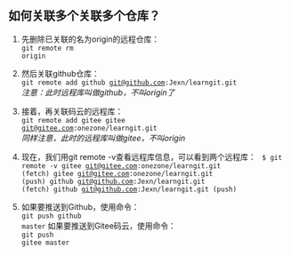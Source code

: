 ## 如何关联多个关联多个仓库？
1. 先删除已关联的名为origin的远程仓库：<br/>
    <code>git remote rm origin</code><br>

2. 然后关联github仓库：<br/>
    <code>git remote add github git@github.com:Jexn/learngit.git</code><br/>
    *注意：此时远程库叫做github，不叫origin了*

3. 接着，再关联码云的远程库：<br/>
    <code>git remote add gitee gitee git@gitee.com:onezone/learngit.git</code><br/>
    *同样注意，此时的远程库叫做gitee，不叫origin*

4. 现在，我们用git remote -v查看远程库信息，可以看到两个远程库：
    <code>
        $ git remote -v
        gitee   git@gitee.com:onezone/learngit.git (fetch)
        gitee   git@gitee.com:onezone/learngit.git (push)
        github  git@github.com:Jexn/learngit.git (fetch)
        github  git@github.com:Jexn/learngit.git (push)
    </code>

5. 如果要推送到Github，使用命令：<br/>
        <code>git push github master</code>
    如果要推送到Gitee码云，使用命令：<br/>
        <code>git push gitee master</code>